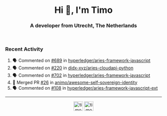 <h1 align="center">Hi 👋, I'm Timo</h1>
<h3 align="center">A developer from Utrecht, The Netherlands</h3>
<br/>
<!-- https://github.com/rahuldkjain/github-profile-readme-generator --!>

<!--  <p align="left"><img src="https://github-readme-stats.vercel.app/api?username=timoglastra&show_icons=true&count_private=true&" alt="timoglastra" /></p> --!>

<!--
Github language stats
<p align="left"><img src="https://github-readme-stats.vercel.app/api/top-langs/?username=timoglastra&layout=compact" alt="timoglastra" /><p>
-->

<!-- Codestats language stats -->
<!-- <p align="left"><img src="https://codestats-readme.vercel.app/api/top-langs/?username=timoglastra&layout=compact&language_count=12" alt="timoglastra" /><p>    --!>
  
<h3>Recent Activity</h3>

<!--START_SECTION:activity-->
1. 🗣 Commented on [#689](https://github.com/hyperledger/aries-framework-javascript/issues/689) in [hyperledger/aries-framework-javascript](https://github.com/hyperledger/aries-framework-javascript)
2. 🗣 Commented on [#220](https://github.com/didx-xyz/aries-cloudapi-python/issues/220) in [didx-xyz/aries-cloudapi-python](https://github.com/didx-xyz/aries-cloudapi-python)
3. 🗣 Commented on [#702](https://github.com/hyperledger/aries-framework-javascript/issues/702) in [hyperledger/aries-framework-javascript](https://github.com/hyperledger/aries-framework-javascript)
4. 🎉 Merged PR [#26](https://github.com/animo/awesome-self-sovereign-identity/pull/26) in [animo/awesome-self-sovereign-identity](https://github.com/animo/awesome-self-sovereign-identity)
5. 🗣 Commented on [#108](https://github.com/hyperledger/aries-framework-javascript-ext/issues/108) in [hyperledger/aries-framework-javascript-ext](https://github.com/hyperledger/aries-framework-javascript-ext)
<!--END_SECTION:activity-->

---

<p align="center">
<a href="https://twitter.com/timoglastra" target="blank"><img align="center" src="https://cdn.jsdelivr.net/npm/simple-icons@3.0.1/icons/twitter.svg" alt="timoglastra" height="30" width="30" /></a>
<a href="https://linkedin.com/in/timoglastra" target="blank"><img align="center" src="https://cdn.jsdelivr.net/npm/simple-icons@3.0.1/icons/linkedin.svg" alt="timoglastra" height="30" width="30" /></a>
</p>



